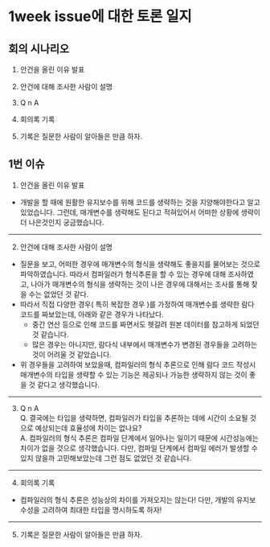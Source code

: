 # 1week issue에 대한 토론 일지

## 회의 시나리오

1. 안건을 올린 이유 발표

2. 안건에 대해 조사한 사람이 설명

3. Q n A

4. 회의록 기록

5. 기록은 질문한 사람이 알아들은 만큼 하자.

## 1번 이슈
1. 안건을 올린 이유 발표
- 개발을 할 때에 원활한 유지보수를 위해 코드를 생략하는 것을 지양해야한다고 알고 있었습니다. 
  그런데, 매개변수를 생략해도 된다고 적혀있어서 어떠한 상황에 생략이 더 나은것인지 궁금했습니다.

----------

2. 안건에 대해 조사한 사람이 설명
- 질문을 보고, 어떠한 경우에 매개변수의 형식을 생략해도 좋을지를 물어보는 것으로 파악하였습니다.
  따라서 컴파일러가 형식추론을 할 수 있는 경우에 대해 조사하였고, 나아가 매개변수의 형식을 생략하는 것이 나은 경우에 대해서는 조사를 통해 찾을 수는 없었던 것 같다.
- 따라서 직접 다양한 경우( 특히 복잡한 경우 )를 가정하여 매개변수를 생략한 람다 코드를 짜보았는데, 아래와 같은 경우가 나타났다.
  - 중간 연산 등으로 인해 코드를 짜면서도 헷갈려 원본 데이터를 참고하게 되었던 것 같습니다.
  - 많은 경우는 아니지만, 람다식 내부에서 매개변수가 변경된 경우들을 고려하는 것이 어려울 것 같았습니다.
- 위 경우들을 고려하여 보았을때, 컴파일러의 형식 추론으로 인해 람다 코드 작성시 매개변수의 타입을 생략할 수 있는 기능은 제공되나 가능한 생략하지 않는 것이 좋을 것 같다고 생각했습니다.

----------

3. Q n A<br>
Q. 결국에는 타입을 생략하면, 컴파일러가 타입을 추론하는 데에 시간이 소요될 것으로 예상되는데 효율성에 차이는 없나요?<br>
A. 컴파일러의 형식 추론은 컴파일 단계에서 일어나는 일이기 때문에 시간성능에는 차이가 없을 것으로 생각했습니다. 
   다만, 컴파일 단계에서 컴파일 에러가 발생할 수 있지 않을까 고민해보았는데 그런 점도 없었던 것 같습니다. 

----------

4. 회의록 기록
- 컴파일러의 형식 추론은 성능상의 차이를 가져오지는 않는다! 다만, 개발의 유지보수성을 고려하여 최대한 타입을 명시하도록 하자!

----------

5. 기록은 질문한 사람이 알아들은 만큼 하자.
